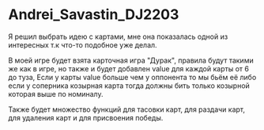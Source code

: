 # Andrei_Savastin_DJ2203
Я решил выбрать идею с картами, мне она показалась одной из интересных т.к что-то подобное уже делал.

В моей игре будет взята карточная игра "Дурак", правила будут такими же как в игре, но также и будет добавлен value для каждой карты от 6 до туза, Если у карты value больше чем у оппонента то мы бьём её либо если у соперника козырная карта тогда должны бить только козырной которая выше по номиналу.

Также будет множество функций для тасовки карт, для раздачи карт, для удаления карт и для присвоения победы.
